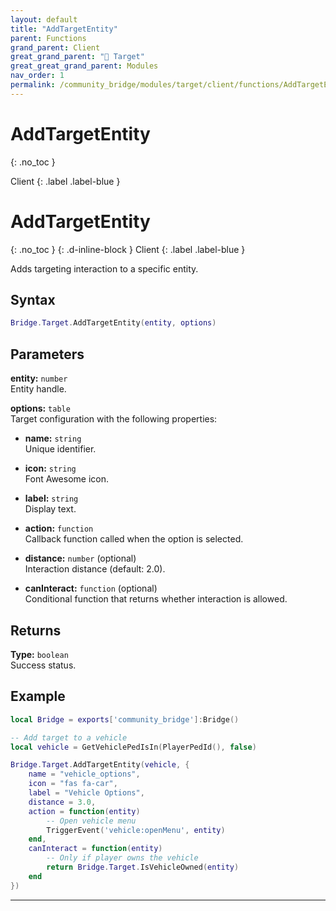 ```yaml
---
layout: default
title: "AddTargetEntity"
parent: Functions
grand_parent: Client
great_grand_parent: "🎯 Target"
great_great_grand_parent: Modules
nav_order: 1
permalink: /community_bridge/modules/target/client/functions/AddTargetEntity/
---
```


# AddTargetEntity
{: .no_toc }

Client
{: .label .label-blue }

# AddTargetEntity
{: .no_toc }
{: .d-inline-block }
Client
{: .label .label-blue }

Adds targeting interaction to a specific entity.

## Syntax

```lua
Bridge.Target.AddTargetEntity(entity, options)
```

## Parameters

**entity:** `number`  
Entity handle.

**options:** `table`  
Target configuration with the following properties:

- **name:** `string`  
  Unique identifier.

- **icon:** `string`  
  Font Awesome icon.

- **label:** `string`  
  Display text.

- **action:** `function`  
  Callback function called when the option is selected.

- **distance:** `number` (optional)  
  Interaction distance (default: 2.0).

- **canInteract:** `function` (optional)  
  Conditional function that returns whether interaction is allowed.

## Returns

**Type:** `boolean`  
Success status.

## Example

```lua
local Bridge = exports['community_bridge']:Bridge()

-- Add target to a vehicle
local vehicle = GetVehiclePedIsIn(PlayerPedId(), false)

Bridge.Target.AddTargetEntity(vehicle, {
    name = "vehicle_options",
    icon = "fas fa-car",
    label = "Vehicle Options",
    distance = 3.0,
    action = function(entity)
        -- Open vehicle menu
        TriggerEvent('vehicle:openMenu', entity)
    end,
    canInteract = function(entity)
        -- Only if player owns the vehicle
        return Bridge.Target.IsVehicleOwned(entity)
    end
})
```

---

